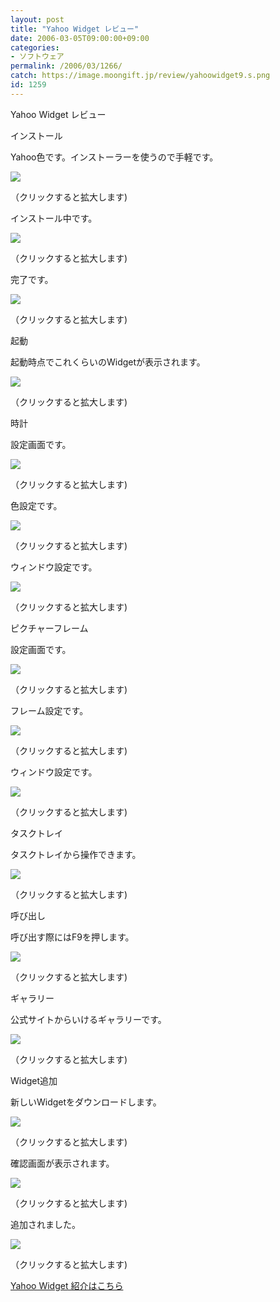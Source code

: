 ```yaml
---
layout: post
title: "Yahoo Widget レビュー"
date: 2006-03-05T09:00:00+09:00
categories:
- ソフトウェア
permalink: /2006/03/1266/
catch: https://image.moongift.jp/review/yahoowidget9.s.png
id: 1259
---
```

Yahoo Widget レビュー  
<!--more-->

インストール

  

Yahoo色です。インストーラーを使うので手軽です。

  

[![](https://image.moongift.jp/review/yahoowidget1.s.png)](https://image.moongift.jp/review/yahoowidget1.png)  
  
（クリックすると拡大します)

  

インストール中です。

  

[![](https://image.moongift.jp/review/yahoowidget2.s.png)](https://image.moongift.jp/review/yahoowidget2.png)  
  
（クリックすると拡大します)

  

完了です。

  

[![](https://image.moongift.jp/review/yahoowidget3.s.png)](https://image.moongift.jp/review/yahoowidget3.png)  
  
（クリックすると拡大します)

  

起動

  

起動時点でこれくらいのWidgetが表示されます。

  

[![](https://image.moongift.jp/review/yahoowidget4.s.png)](https://image.moongift.jp/review/yahoowidget4.png)  
  
（クリックすると拡大します)

  

時計

  

設定画面です。

  

[![](https://image.moongift.jp/review/yahoowidget5.s.png)](https://image.moongift.jp/review/yahoowidget5.png)  
  
（クリックすると拡大します)

  

色設定です。

  

[![](https://image.moongift.jp/review/yahoowidget6.s.png)](https://image.moongift.jp/review/yahoowidget6.png)  
  
（クリックすると拡大します)

  

ウィンドウ設定です。

  

[![](https://image.moongift.jp/review/yahoowidget7.s.png)](https://image.moongift.jp/review/yahoowidget7.png)  
  
（クリックすると拡大します)

  

ピクチャーフレーム

  

設定画面です。

  

[![](https://image.moongift.jp/review/yahoowidget8.s.png)](https://image.moongift.jp/review/yahoowidget8.png)  
  
（クリックすると拡大します)

  

フレーム設定です。

  

[![](https://image.moongift.jp/review/yahoowidget9.s.png)](https://image.moongift.jp/review/yahoowidget9.png)  
  
（クリックすると拡大します)

  

ウィンドウ設定です。

  

[![](https://image.moongift.jp/review/yahoowidget10.s.png)](https://image.moongift.jp/review/yahoowidget10.png)  
  
（クリックすると拡大します)

  

タスクトレイ

  

タスクトレイから操作できます。

  

[![](https://image.moongift.jp/review/yahoowidget13.s.png)](https://image.moongift.jp/review/yahoowidget13.png)  
  
（クリックすると拡大します)

  

呼び出し

  

呼び出す際にはF9を押します。

  

[![](https://image.moongift.jp/review/yahoowidget14.s.png)](https://image.moongift.jp/review/yahoowidget14.png)  
  
（クリックすると拡大します)

  

ギャラリー

  

公式サイトからいけるギャラリーです。

  

[![](https://image.moongift.jp/review/yahoowidget15.s.png)](https://image.moongift.jp/review/yahoowidget15.png)  
  
（クリックすると拡大します)

  

Widget追加

  

新しいWidgetをダウンロードします。

  

[![](https://image.moongift.jp/review/yahoowidget16.s.png)](https://image.moongift.jp/review/yahoowidget16.png)  
  
（クリックすると拡大します)

  

確認画面が表示されます。

  

[![](https://image.moongift.jp/review/yahoowidget17.s.png)](https://image.moongift.jp/review/yahoowidget17.png)  
  
（クリックすると拡大します)

  

追加されました。

  

[![](https://image.moongift.jp/review/yahoowidget18.s.png)](https://image.moongift.jp/review/yahoowidget18.png)  
  
（クリックすると拡大します)

  

[Yahoo Widget 紹介はこちら](http://fw.moongift.jp/intro/i-1247.html)

